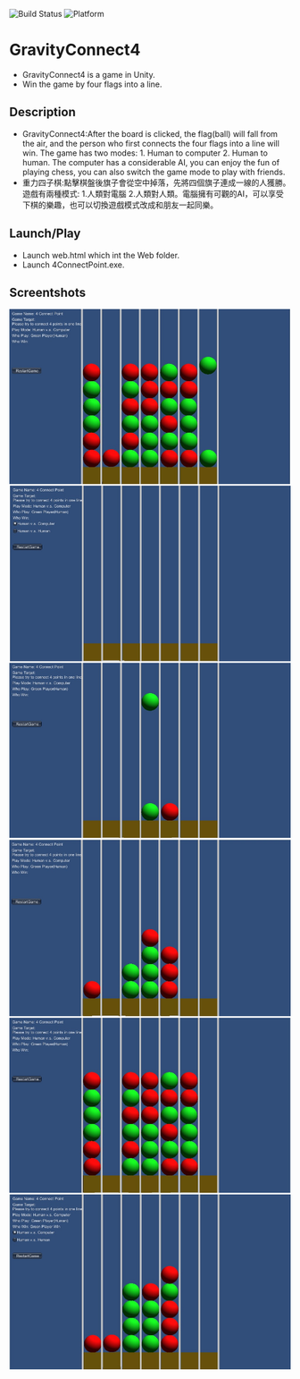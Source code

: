 ![Build Status](https://img.shields.io/badge/build-%20passing%20-brightgreen.svg)
![Platform](https://img.shields.io/badge/Platform-%20Unity%20-blue.svg)

# GravityConnect4 

- GravityConnect4 is a game in Unity.
- Win the game by four flags into a line.

## Description

- GravityConnect4:After the board is clicked, the flag(ball) will fall from the air, and the person who first connects the four flags into a line will win. The game has two modes: 1. Human to computer 2. Human to human. The computer has a considerable AI, you can enjoy the fun of playing chess, you can also switch the game mode to play with friends.
- 重力四子棋:點擊棋盤後旗子會從空中掉落，先將四個旗子連成一線的人獲勝。遊戲有兩種模式: 1.人類對電腦 2.人類對人類。電腦擁有可觀的AI，可以享受下棋的樂趣，也可以切換遊戲模式改成和朋友一起同樂。

## Launch/Play

- Launch web.html which int the Web folder.
- Launch 4ConnectPoint.exe.

## Screentshots
![](Pic/4ConnectPoint_Main.jpg)
![](Pic/4ConnectPoint_01.jpg)
![](Pic/4ConnectPoint_02.jpg)
![](Pic/4ConnectPoint_03.jpg)
![](Pic/4ConnectPoint_04.jpg)
![](Pic/4ConnectPoint_05.jpg)
